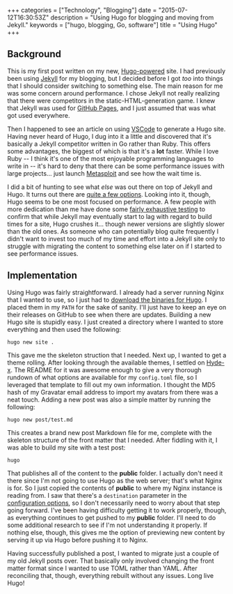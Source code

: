 +++
categories = ["Technology", "Blogging"]
date = "2015-07-12T16:30:53Z"
description = "Using Hugo for blogging and moving from Jekyll."
keywords = ["hugo, blogging, Go, software"]
title = "Using Hugo"
+++

## Background
This is my first post written on my new, [Hugo-powered](http://gohugo.io/) site. I had previously been using [Jekyll](http://jekyllrb.com/) for my blogging, but I decided before I got *too* into things that I should consider switching to something else. The main reason for me was some concern around performance. I chose Jekyll not really realizing that there were competitors in the static-HTML-generation game. I knew that Jekyll was used for [GitHub Pages](https://pages.github.com/), and I just assumed that was what got used everywhere.

Then I happened to see an article on using [VSCode](https://code.visualstudio.com/) to generate a Hugo site. Having never heard of Hugo, I dug into it a little and discovered that it's basically a Jekyll competitor written in Go rather than Ruby. This offers some advantages, the biggest of which is that it's a **lot** faster. While I love Ruby -- I think it's one of the most enjoyable programming languages to write in -- it's hard to deny that there can be some performance issues with large projects... just launch [Metasploit](http://www.metasploit.com/) and see how the wait time is.

I did a bit of hunting to see what *else* was out there on top of Jekyll and Hugo. It turns out there are [quite a few options](http://www.sitepoint.com/6-static-blog-generators-arent-jekyll/). Looking into it, though, Hugo seems to be one most focused on performance. A few people with more dedication than me have done some [fairly exhaustive testing](http://fredrikloch.me/post/2014-08-12-Jekyll-and-its-alternatives-from-a-site-generation-point-of-view/) to confirm that while Jekyll may eventually start to lag with regard to build times for a site, Hugo crushes it... though newer versions are slightly slower than the old ones. As someone who can potentially blog quite frequently I didn't want to invest too much of my time and effort into a Jekyll site only to struggle with migrating the content to something else later on if I started to see performance issues.

## Implementation
Using Hugo was fairly straightforward. I already had a server running Nginx that I wanted to use, so I just had to [download the binaries for Hugo](https://github.com/spf13/hugo/releases). I placed them in my `PATH` for the sake of sanity. I'll just have to keep an eye on their releases on GitHub to see when there are updates. Building a new Hugo site is stupidly easy. I just created a directory where I wanted to store everything and then used the following:

    hugo new site .

This gave me the skeleton struction that I needed. Next up, I wanted to get a theme rolling. After looking through the available themes, I settled on [Hyde-x](https://github.com/zyro/hyde-x). The README for it was awesome enough to give a very thorough rundown of what options are available for my `config.toml` file, so I leveraged that template to fill out my own information. I thought the MD5 hash of my Gravatar email address to import my avatars from there was a neat touch. Adding a new post was also a simple matter by running the following:

    hugo new post/test.md

This creates a brand new post Markdown file for me, complete with the skeleton structure of the front matter that I needed. After fiddling with it, I was able to build my site with a test post:

    hugo

That publishes all of the content to the **public** folder. I actually don't need it there since I'm not going to use Hugo as the web server; that's what Nginx is for. So I just copied the contents of **public** to where my Nginx instance is reading from. I saw that there's a `destination` parameter in the [configuration options](http://gohugo.io/overview/configuration/), so I don't necessarily need to worry about that step going forward. I've been having difficulty getting it to work properly, though, as everything continues to get pushed to my **public** folder. I'll need to do some additional research to see if I'm not understanding it properly. If nothing else, though, this gives me the option of previewing new content by serving it up via Hugo before pushing it to Nginx.

Having successfully published a post, I wanted to migrate just a couple of my old Jekyll posts over. That basically only involved changing the front matter format since I wanted to use TOML rather than YAML. After reconciling that, though, everything rebuilt without any issues. Long live Hugo!
